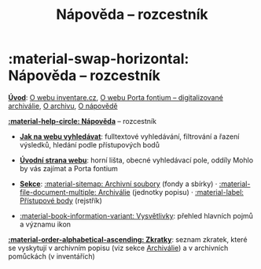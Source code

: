﻿---
icon: material/help-circle
title: Nápověda – rozcestník
---
# :material-swap-horizontal: Nápověda – rozcestník

**[Úvod](../index.md)**: [O&nbsp;webu inventare.cz](../index.md#o-webu-inventarecz-archivni-popis), [O&nbsp;webu Porta fontium – digitalizované archiválie](../index.md#o-webu-porta-fontium-digitalizovane-archivalie), [O&nbsp;archivu](../index.md#o-archivu), [O&nbsp;nápovědě](../index.md#o-napovede)

**[:material-help-circle: Nápověda](index.md)** – rozcestník

* **[Jak na webu vyhledávat](searching.md)**: fulltextové vyhledávání, filtrování a řazení výsledků, hledání podle přístupových bodů

* **[Úvodní strana webu](homepage.md)**: horní lišta, obecné vyhledávací pole, oddíly Mohlo by vás zajímat a Porta fontium

* **[Sekce](../sections/shared.md)**: [:material-sitemap: Archivní soubory](../sections/fund.md) (fondy a sbírky) · [:material-file-document-multiple: Archiválie](../sections/archdesc.md) (jednotky popisu) · [:material-label: Přístupové body](../sections/entity.md) (rejstřík)  

* [:material-book-information-variant: Vysvětlivky](glossary.md): přehled hlavních pojmů a významu ikon

**[:material-order-alphabetical-ascending: Zkratky](../abbreviations/index.md)**: seznam zkratek, které se vyskytují v&nbsp;archivním popisu (viz sekce [Archiválie](../sections/archdesc.md)) a v&nbsp;archivních pomůckách (v&nbsp;inventářích)


